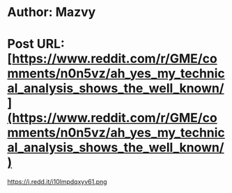 # Author: Mazvy
# Post URL: [https://www.reddit.com/r/GME/comments/n0n5vz/ah_yes_my_technical_analysis_shows_the_well_known/](https://www.reddit.com/r/GME/comments/n0n5vz/ah_yes_my_technical_analysis_shows_the_well_known/)


https://i.redd.it/i10lmpdqxyv61.png